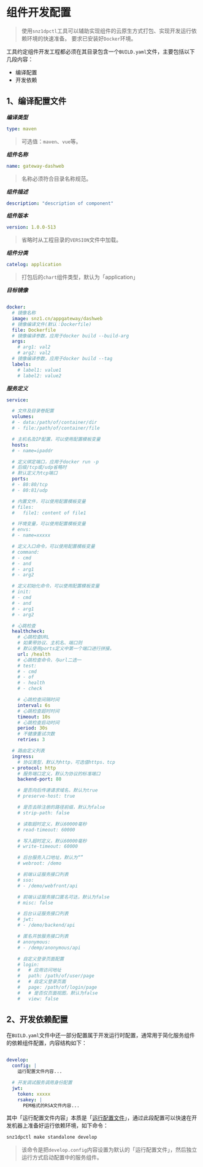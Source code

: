 # 组件开发配置

> 使用`snz1dpctl`工具可以辅助实现组件的云原生方式打包、实现开发运行依赖环境的快速准备。
> 要求已安装好`Docker`环境。

工具约定组件开发工程都必须在其目录包含一个`BUILD.yaml`文件，主要包括以下几段内容：

- 编译配置
- 开发依赖

## 1、编译配置文件

***编译类型***

```yaml
type: maven
```

> 可选值：`maven`、`vue`等。

***组件名称***

```yaml
name: gateway-dashweb
```

> 名称必须符合目录名称规范。

***组件描述***

```yaml
description: "description of component"
```

***组件版本***

```yaml
version: 1.0.0-513
```

> 省略时从工程目录的`VERSION`文件中加载。

***组件分类***

```yaml
catelog: application
```

> 打包后的`chart`组件类型，默认为「application」

***目标镜像***

```yaml

docker:
  # 镜像名称
  image: snz1.cn/appgateway/dashweb
  # 镜像编译文件(默认：Dockerfile)
  file: Dockerfile
  # 镜像编译参数，应用于docker build --build-arg
  args:
    # arg1: val2
    # arg2: val2
  # 镜像编译参数，应用于docker build --tag
  labels:
    # label1: value1
    # label2: value2

```

***服务定义***

```yaml
service:

  # 文件及目录卷配置
  volumes:
  # - data:/path/of/container/dir
  # - file:/path/of/container/file

  # 主机名及IP配置，可以使用配置模板变量
  hosts:
  # - name=ipaddr

  # 定义绑定端口，应用于docker run -p
  # 后缀/tcp或/udp省略时
  # 默认定义为tcp端口
  ports:
  # - 80:80/tcp
  # - 80:81/udp

  # 内置文件，可以使用配置模板变量
  # files:
  #   file1: content of file1

  # 环境变量，可以使用配置模板变量
  # envs:
  # - name=xxxxx

  # 定义入口命令，可以使用配置模板变量
  # command:
  # - cmd
  # - and
  # - arg1
  # - arg2

  # 定义初始化命令，可以使用配置模板变量
  # init:
  # - cmd
  # - and
  # - arg1
  # - arg2

  # 心跳检查
  healthcheck:
    # 心跳检查URL
    # 如果带协议、主机名、端口则
    # 默认使用ports定义中第一个端口进行拼接。
    url: /health
    # 心跳检查命令，与url二选一
    # test:
    # - cmd
    # - of
    # - health
    # - check

    # 心跳检查间隔时间
    interval: 6s
    # 心跳检查超时时间
    timeout: 10s
    # 心跳检查启动时间
    period: 30s
    # 不健康重试次数
    retries: 3

  # 路由定义列表
  ingress:
    # 协议类型，默认为http，可选值https、tcp
  - protocol: http
    # 服务端口定义，默认为协议的标准端口
    backend-port: 80

    # 是否向后传递请求域名，默认为true
    # preserve-host: true

    # 是否去除注册的路径前缀，默认为false
    # strip-path: false

    # 读取超时定义，默认60000毫秒
    # read-timeout: 60000

    # 写入超时定义，默认60000毫秒
    # write-timeout: 60000

    # 后台服务入口地址，默认为“”
    # webroot: /demo

    # 前端认证服务接口列表
    # sso:
    # - /demo/webfront/api

    # 前端认证服务接口匿名可达，默认为false
    # misc: false

    # 后台认证服务接口列表
    # jwt:
    # - /demo/backend/api

    # 匿名开放服务接口列表
    # anonymous:
    # - /demp/anonymous/api

    # 自定义登录页面配置
    # login:
    #   # 应用访问地址
    #   path: /path/of/user/page
    #   # 自定义登录页面
    #   page: /path/of/login/page
    #   # 是否仅页面视图，默认为false
    #   view: false

```

## 2、开发依赖配置

在`BUILD.yaml`文件中还一部分配置属于开发运行时配置，通常用于简化服务组件的依赖组件配置，内容结构如下：

```yaml

develop:
  config: |
    运行配置文件内容...

  # 开发调试服务调用身份配置
  jwt:
    token: xxxxx
    rsakey: |
      PEM格式的RSA文件内容...

```

其中「运行配置文件内容」本质是「[运行配置文件](./2.运行配置文件.md)」，通过此段配置可以快速在开发机器上准备好运行依赖环境，如下命令：

```bash
snz1dpctl make standalone develop
```

> 该命令是把`develop.config`内容设置为默认的「运行配置文件」，然后独立运行方式启动配置中的服务组件。